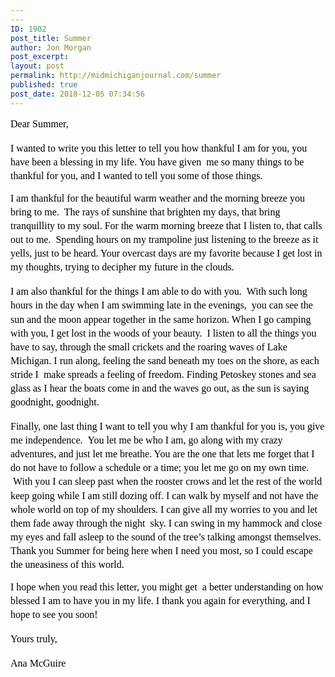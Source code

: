 ```yaml
---
---
ID: 1902
post_title: Summer
author: Jon Morgan
post_excerpt:
layout: post
permalink: http://midmichiganjournal.com/summer
published: true
post_date: 2018-12-05 07:34:56
---
```

<p dir="ltr" style="line-height: 1.38; margin-top: 0pt; margin-bottom: 0pt;"><span style="font-size: 12pt; font-family: 'Times New Roman'; color: #000000; background-color: transparent; font-weight: 400; font-style: normal; font-variant: normal; text-decoration: none; vertical-align: baseline;">Dear Summer,</span></p>
<b id="docs-internal-guid-35646b9f-7fff-8358-8759-53f23c0031b2" style="font-weight: normal;"> </b>
<p dir="ltr" style="line-height: 1.38; margin-top: 0pt; margin-bottom: 0pt;"><span style="font-size: 12pt; font-family: 'Times New Roman'; color: #000000; background-color: transparent; font-weight: 400; font-style: normal; font-variant: normal; text-decoration: none; vertical-align: baseline;">I wanted to write you this letter to tell you how thankful I am for you, you have been a blessing in my life. You have given  me so many things to be thankful for you, and I wanted to tell you some of those things.</span></p>
<p dir="ltr"></p>
<p dir="ltr" style="line-height: 1.38; margin-top: 0pt; margin-bottom: 0pt;"><span style="font-size: 12pt; font-family: 'Times New Roman'; color: #000000; background-color: transparent; font-weight: 400; font-style: normal; font-variant: normal; text-decoration: none; vertical-align: baseline;">I am thankful for the beautiful warm weather and the morning breeze you bring to me.  The rays of sunshine that brighten my days, that bring tranquillity to my soul. For the warm morning breeze that I listen to, that calls out to me.  Spending hours on my trampoline just listening to the breeze as it yells, just to be heard. Your overcast days are my favorite because I get lost in my thoughts, trying to decipher my future in the clouds. </span></p>
<b style="font-weight: normal;"> </b>
<p dir="ltr" style="line-height: 1.38; margin-top: 0pt; margin-bottom: 0pt;"><span style="font-size: 12pt; font-family: 'Times New Roman'; color: #000000; background-color: transparent; font-weight: 400; font-style: normal; font-variant: normal; text-decoration: none; vertical-align: baseline;">I am also thankful for the things I am able to do with you.  With such long hours in the day when I am swimming late in the evenings,  you can see the sun and the moon appear together in the same horizon. When I go camping with you, I get lost in the woods of your beauty.  I listen to all the things you have to say, through the small crickets and the roaring waves of Lake Michigan. I run along, feeling the sand beneath my toes on the shore, as each stride I  make spreads a feeling of freedom. Finding Petoskey stones and sea glass as I hear the boats come in and the waves go out, as the sun is saying goodnight, goodnight. </span></p>
<b style="font-weight: normal;"> </b>
<p dir="ltr" style="line-height: 1.38; margin-top: 0pt; margin-bottom: 0pt;"><span style="font-size: 12pt; font-family: 'Times New Roman'; color: #000000; background-color: transparent; font-weight: 400; font-style: normal; font-variant: normal; text-decoration: none; vertical-align: baseline;">Finally, one last thing I want to tell you why I am thankful for you is, you give me independence.  You let me be who I am, go along with my crazy adventures, and just let me breathe. You are the one that lets me forget that I do not have to follow a schedule or a time; you let me go on my own time.  With you I can sleep past when the rooster crows and let the rest of the world keep going while I am still dozing off. I can walk by myself and not have the whole world on top of my shoulders. I can give all my worries to you and let them fade away through the night  sky. I can swing in my hammock and close my eyes and fall asleep to the sound of the tree’s talking amongst themselves. Thank you Summer for being here when I need you most, so I could escape the uneasiness of this world. </span></p>
<p dir="ltr"></p>
<p dir="ltr" style="line-height: 1.38; margin-top: 0pt; margin-bottom: 0pt;"><span style="font-size: 12pt; font-family: 'Times New Roman'; color: #000000; background-color: transparent; font-weight: 400; font-style: normal; font-variant: normal; text-decoration: none; vertical-align: baseline;">I hope when you read this letter, you might get  a better understanding on how blessed I am to have you in my life. I thank you again for everything, and I hope to see you soon!</span></p>
<b style="font-weight: normal;"> </b>
<p dir="ltr" style="line-height: 1.38; margin-top: 0pt; margin-bottom: 0pt;"><span style="font-size: 12pt; font-family: 'Times New Roman'; color: #000000; background-color: transparent; font-weight: 400; font-style: normal; font-variant: normal; text-decoration: none; vertical-align: baseline;">Yours truly,</span></p>
<b style="font-weight: normal;"> </b>
<p dir="ltr" style="line-height: 1.38; margin-top: 0pt; margin-bottom: 0pt;"><span style="font-size: 12pt; font-family: 'Times New Roman'; color: #000000; background-color: transparent; font-weight: 400; font-style: normal; font-variant: normal; text-decoration: none; vertical-align: baseline;">Ana McGuire </span></p>